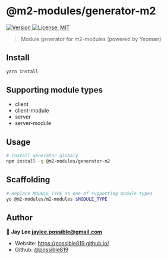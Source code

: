 <h1>@m2-modules/generator-m2</h1>
<p>
  <a href="https://www.npmjs.com/package/@m2-modules/generator-m2" target="_blank">
    <img alt="Version" src="https://img.shields.io/npm/v/@m2-modules/generator-m2.svg">
  </a>
  <a href="#" target="_blank">
    <img alt="License: MIT" src="https://img.shields.io/badge/License-MIT-yellow.svg" />
  </a>
</p>

> Module generator for m2-modules (powered by Yeoman)

## Install

```sh
yarn install
```

## Supporting module types

- client
- client-module
- server
- server-module

## Usage

```sh
# Install generator globaly
npm install -g @m2-modules/generator-m2
```

## Scaffolding

```sh
# Replace MODULE_TYPE as one of supporting module types
yo @m2-modules/m2-modules $MODULE_TYPE
```

## Author

👤 **Jay Lee <jaylee.possible@gmail.com>**

- Website: https://possible819.github.io/
- Github: [@possible819](https://github.com/possible819)
